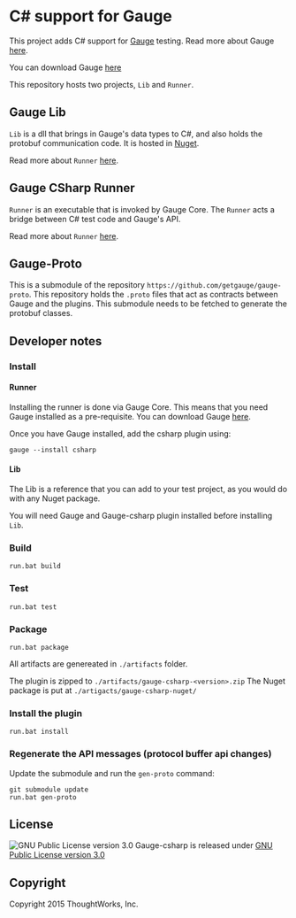 # C# support for Gauge

This project adds C# support for [Gauge](https://github.com/getgauge/gauge) testing. Read more about Gauge [here](http://getgauge.io/documentation/user/current/index.html). 

You can download Gauge [here](http://getgauge.io)

This repository hosts two projects, `Lib` and `Runner`. 

## Gauge Lib
`Lib` is a dll that brings in Gauge's data types to C#, and also holds the protobuf communication code. It is hosted in [Nuget](https://www.nuget.org/packages/Gauge.CSharp.Lib/).

Read more about `Runner` [here](https://github.com/getgauge/gauge-csharp/tree/master/Lib).

## Gauge CSharp Runner
`Runner` is an executable that is invoked by Gauge Core. The `Runner` acts a bridge between C# test code and Gauge's API.

Read more about `Runner` [here](https://github.com/getgauge/gauge-csharp/tree/master/Runner).

## Gauge-Proto
This is a submodule of the repository `https://github.com/getgauge/gauge-proto`. This repository holds the `.proto` files that act as contracts between Gauge and the plugins. This submodule needs to be fetched to generate the protobuf classes. 

## Developer notes

### Install

#### Runner
Installing the runner is done via Gauge Core. This means that you need Gauge installed as a pre-requisite. You can download Gauge [here](http://getgauge.io/download.html).

Once you have Gauge installed, add the csharp plugin using:

    gauge --install csharp

#### Lib
The Lib is a reference that you can add to your test project, as you would do with any Nuget package.

You will need Gauge and Gauge-csharp plugin installed before installing `Lib`.

### Build

    run.bat build

### Test

    run.bat test

### Package

    run.bat package

All artifacts are genereated in `./artifacts` folder.

The plugin is zipped to `./artifacts/gauge-csharp-<version>.zip`
The Nuget package is put at `./artigacts/gauge-csharp-nuget/`

### Install the plugin

    run.bat install

### Regenerate the API messages (protocol buffer api changes)

Update the submodule and run the `gen-proto` command:

    git submodule update
    run.bat gen-proto


## License

![GNU Public License version 3.0](http://www.gnu.org/graphics/gplv3-127x51.png)
Gauge-csharp is released under [GNU Public License version 3.0](http://www.gnu.org/licenses/gpl-3.0.txt)

## Copyright

Copyright 2015 ThoughtWorks, Inc.
